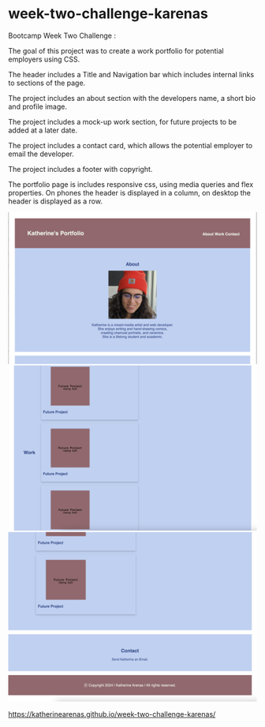 # week-two-challenge-karenas

Bootcamp Week Two Challenge :


The goal of this project was to create a work portfolio for potential employers using CSS.

The header includes a Title and Navigation bar which includes internal links to sections of the page. 


The project includes an about section with the developers name, a short bio and profile image. 

The project includes a mock-up work section, for future projects to be added at a later date.

The project includes a contact card, which allows the potential employer to email the developer.

The project includes a footer with copyright.

The portfolio page is includes responsive css, using media queries and flex properties.
On phones the header is displayed in a column, on desktop the header is displayed as a row.


![screenshotone](assets/deployed1.png)
![screenshottwo](assets/deployed2.png)
![screenshotthree](assets/deployed3.png)



https://katherinearenas.github.io/week-two-challenge-karenas/


